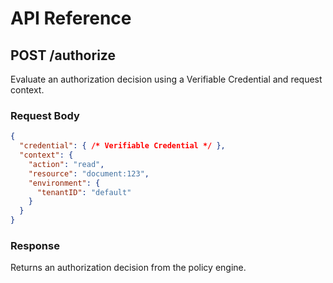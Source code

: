 # API Reference

## POST /authorize

Evaluate an authorization decision using a Verifiable Credential and request context.

### Request Body

```json
{
  "credential": { /* Verifiable Credential */ },
  "context": {
    "action": "read",
    "resource": "document:123",
    "environment": {
      "tenantID": "default"
    }
  }
}
```

### Response

Returns an authorization decision from the policy engine.
